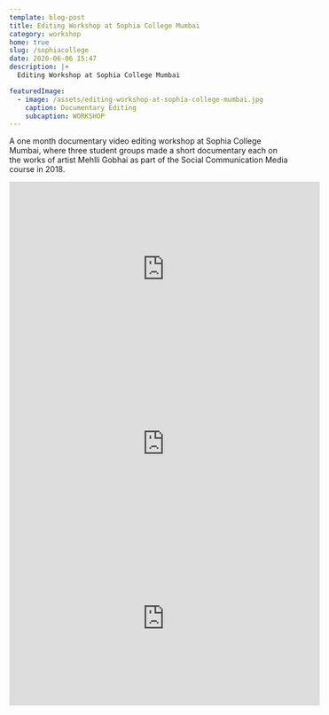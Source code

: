 ```yaml
---
template: blog-post
title: Editing Workshop at Sophia College Mumbai
category: workshop
home: true
slug: /sophiacollege
date: 2020-06-06 15:47
description: |+
  Editing Workshop at Sophia College Mumbai

featuredImage:
  - image: /assets/editing-workshop-at-sophia-college-mumbai.jpg
    caption: Documentary Editing
    subcaption: WORKSHOP
---
```

A one month documentary video editing workshop at Sophia College Mumbai, where three student groups made a short documentary each on the works of artist Mehlli Gobhai as part of the Social Communication Media course in 2018.

<iframe width="560" height="315" src="https://www.youtube.com/embed/LZTMNzqrjzM" frameborder="0" allow="accelerometer; autoplay; encrypted-media; gyroscope; picture-in-picture" allowfullscreen></iframe>

<br>

<iframe width="560" height="315" src="https://www.youtube.com/embed/ZQGCMjnDbjQ" frameborder="0" allow="accelerometer; autoplay; encrypted-media; gyroscope; picture-in-picture" allowfullscreen></iframe>

<br>

<iframe width="560" height="315" src="https://www.youtube.com/embed/QALRDCjRLxo" frameborder="0" allow="accelerometer; autoplay; encrypted-media; gyroscope; picture-in-picture" allowfullscreen></iframe>